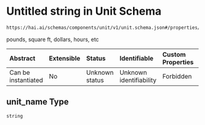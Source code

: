 # Untitled string in Unit Schema

```txt
https://hai.ai/schemas/components/unit/v1/unit.schema.json#/properties/unit_name
```

pounds, square ft, dollars, hours, etc

| Abstract            | Extensible | Status         | Identifiable            | Custom Properties | Additional Properties | Access Restrictions | Defined In                                                                                     |
| :------------------ | :--------- | :------------- | :---------------------- | :---------------- | :-------------------- | :------------------ | :--------------------------------------------------------------------------------------------- |
| Can be instantiated | No         | Unknown status | Unknown identifiability | Forbidden         | Allowed               | none                | [unit.schema.json\*](../../schemas/components/unit/v1/unit.schema.json "open original schema") |

## unit\_name Type

`string`
